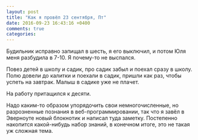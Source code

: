 ```yaml
---
layout: post
title: "Как я провёл 23 сентября, Пт"
date: 2016-09-23 16:43:16 +0400
comments: true
categories: 
---
```

Будильник исправно запищал в шесть, я его выключил, и потом Юля меня разбудила в 7-10. Я почему-то не выспался.

Повез детей в школу и садик, про садик забыл и поехал сразу в школу. Полю довели до калитки и поехали в садик, пришли как раз, чтобы успеть на завтрак. Малыш в садике уже не плачет.

На работу притащился к десяти.

Надо каким-то образом упорядочить свои немногочисленные, но разрозненные познания в веб-программировании, так что я завёл в Эверноуте новый блокнотик и написал туда заметку. Постепенно накопится какой-нибудь набор знаний, в конечном итоге, это не такая уж сложная тема.